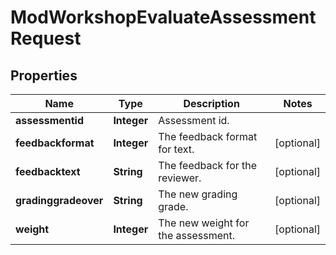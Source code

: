 

# ModWorkshopEvaluateAssessmentRequest


## Properties

| Name | Type | Description | Notes |
|------------ | ------------- | ------------- | -------------|
|**assessmentid** | **Integer** | Assessment id. |  |
|**feedbackformat** | **Integer** | The feedback format for text. |  [optional] |
|**feedbacktext** | **String** | The feedback for the reviewer. |  [optional] |
|**gradinggradeover** | **String** | The new grading grade. |  [optional] |
|**weight** | **Integer** | The new weight for the assessment. |  [optional] |




